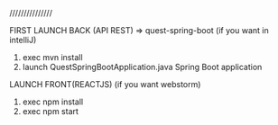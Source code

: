 ///////////////


FIRST LAUNCH BACK (API REST) => quest-spring-boot (if you want in intelliJ)
  1. exec mvn install
  2. launch QuestSpringBootApplication.java Spring Boot application

LAUNCH FRONT(REACTJS) (if you want webstorm)
  1. exec npm install 
  2. exec npm start
